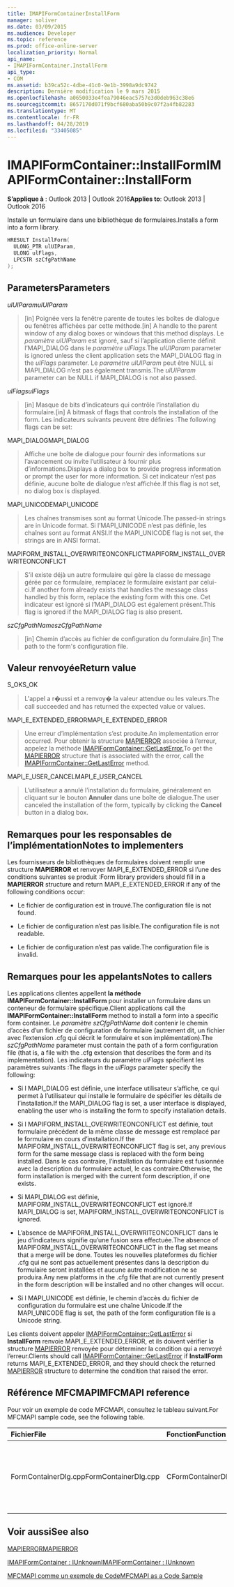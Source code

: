 ```yaml
---
title: IMAPIFormContainerInstallForm
manager: soliver
ms.date: 03/09/2015
ms.audience: Developer
ms.topic: reference
ms.prod: office-online-server
localization_priority: Normal
api_name:
- IMAPIFormContainer.InstallForm
api_type:
- COM
ms.assetid: b39ca52c-4dbe-41c0-9e1b-3998a9dc9742
description: Dernière modification le 9 mars 2015
ms.openlocfilehash: a0650033e4fea79046eac5757e3d0deb963c38e6
ms.sourcegitcommit: 8657170d071f9bcf680aba50b9c07f2a4fb82283
ms.translationtype: MT
ms.contentlocale: fr-FR
ms.lasthandoff: 04/28/2019
ms.locfileid: "33405085"
---
```

# <a name="imapiformcontainerinstallform"></a><span data-ttu-id="b7001-103">IMAPIFormContainer::InstallForm</span><span class="sxs-lookup"><span data-stu-id="b7001-103">IMAPIFormContainer::InstallForm</span></span>

  
  
<span data-ttu-id="b7001-104">**S’applique à** : Outlook 2013 | Outlook 2016</span><span class="sxs-lookup"><span data-stu-id="b7001-104">**Applies to**: Outlook 2013 | Outlook 2016</span></span> 
  
<span data-ttu-id="b7001-105">Installe un formulaire dans une bibliothèque de formulaires.</span><span class="sxs-lookup"><span data-stu-id="b7001-105">Installs a form into a form library.</span></span>
  
```cpp
HRESULT InstallForm(
  ULONG_PTR ulUIParam,
  ULONG ulFlags,
  LPCSTR szCfgPathName
);
```

## <a name="parameters"></a><span data-ttu-id="b7001-106">Parameters</span><span class="sxs-lookup"><span data-stu-id="b7001-106">Parameters</span></span>

 <span data-ttu-id="b7001-107">_ulUIParam_</span><span class="sxs-lookup"><span data-stu-id="b7001-107">_ulUIParam_</span></span>
  
> <span data-ttu-id="b7001-108">[in] Poignée vers la fenêtre parente de toutes les boîtes de dialogue ou fenêtres affichées par cette méthode.</span><span class="sxs-lookup"><span data-stu-id="b7001-108">[in] A handle to the parent window of any dialog boxes or windows that this method displays.</span></span> <span data-ttu-id="b7001-109">Le _paramètre ulUIParam_ est ignoré, sauf si l’application cliente définit l’MAPI_DIALOG dans le _paramètre ulFlags._</span><span class="sxs-lookup"><span data-stu-id="b7001-109">The  _ulUIParam_ parameter is ignored unless the client application sets the MAPI_DIALOG flag in the  _ulFlags_ parameter.</span></span> <span data-ttu-id="b7001-110">Le  _paramètre ulUIParam_ peut être NULL si MAPI_DIALOG n’est pas également transmis.</span><span class="sxs-lookup"><span data-stu-id="b7001-110">The  _ulUIParam_ parameter can be NULL if MAPI_DIALOG is not also passed.</span></span> 
    
 <span data-ttu-id="b7001-111">_ulFlags_</span><span class="sxs-lookup"><span data-stu-id="b7001-111">_ulFlags_</span></span>
  
> <span data-ttu-id="b7001-112">[in] Masque de bits d’indicateurs qui contrôle l’installation du formulaire.</span><span class="sxs-lookup"><span data-stu-id="b7001-112">[in] A bitmask of flags that controls the installation of the form.</span></span> <span data-ttu-id="b7001-113">Les indicateurs suivants peuvent être définies :</span><span class="sxs-lookup"><span data-stu-id="b7001-113">The following flags can be set:</span></span>
    
<span data-ttu-id="b7001-114">MAPI_DIALOG</span><span class="sxs-lookup"><span data-stu-id="b7001-114">MAPI_DIALOG</span></span> 
  
> <span data-ttu-id="b7001-115">Affiche une boîte de dialogue pour fournir des informations sur l’avancement ou invite l’utilisateur à fournir plus d’informations.</span><span class="sxs-lookup"><span data-stu-id="b7001-115">Displays a dialog box to provide progress information or prompt the user for more information.</span></span> <span data-ttu-id="b7001-116">Si cet indicateur n’est pas définie, aucune boîte de dialogue n’est affichée.</span><span class="sxs-lookup"><span data-stu-id="b7001-116">If this flag is not set, no dialog box is displayed.</span></span>
    
<span data-ttu-id="b7001-117">MAPI_UNICODE</span><span class="sxs-lookup"><span data-stu-id="b7001-117">MAPI_UNICODE</span></span> 
  
> <span data-ttu-id="b7001-118">Les chaînes transmises sont au format Unicode.</span><span class="sxs-lookup"><span data-stu-id="b7001-118">The passed-in strings are in Unicode format.</span></span> <span data-ttu-id="b7001-119">Si l’MAPI_UNICODE n’est pas définie, les chaînes sont au format ANSI.</span><span class="sxs-lookup"><span data-stu-id="b7001-119">If the MAPI_UNICODE flag is not set, the strings are in ANSI format.</span></span>
    
<span data-ttu-id="b7001-120">MAPIFORM_INSTALL_OVERWRITEONCONFLICT</span><span class="sxs-lookup"><span data-stu-id="b7001-120">MAPIFORM_INSTALL_OVERWRITEONCONFLICT</span></span> 
  
> <span data-ttu-id="b7001-121">S’il existe déjà un autre formulaire qui gère la classe de message gérée par ce formulaire, remplacez le formulaire existant par celui-ci.</span><span class="sxs-lookup"><span data-stu-id="b7001-121">If another form already exists that handles the message class handled by this form, replace the existing form with this one.</span></span> <span data-ttu-id="b7001-122">Cet indicateur est ignoré si l’MAPI_DIALOG est également présent.</span><span class="sxs-lookup"><span data-stu-id="b7001-122">This flag is ignored if the MAPI_DIALOG flag is also present.</span></span> 
    
 <span data-ttu-id="b7001-123">_szCfgPathName_</span><span class="sxs-lookup"><span data-stu-id="b7001-123">_szCfgPathName_</span></span>
  
> <span data-ttu-id="b7001-124">[in] Chemin d’accès au fichier de configuration du formulaire.</span><span class="sxs-lookup"><span data-stu-id="b7001-124">[in] The path to the form's configuration file.</span></span>
    
## <a name="return-value"></a><span data-ttu-id="b7001-125">Valeur renvoyée</span><span class="sxs-lookup"><span data-stu-id="b7001-125">Return value</span></span>

<span data-ttu-id="b7001-126">S_OK</span><span class="sxs-lookup"><span data-stu-id="b7001-126">S_OK</span></span> 
  
> <span data-ttu-id="b7001-127">L'appel a r�ussi et a renvoy� la valeur attendue ou les valeurs.</span><span class="sxs-lookup"><span data-stu-id="b7001-127">The call succeeded and has returned the expected value or values.</span></span>
    
<span data-ttu-id="b7001-128">MAPI_E_EXTENDED_ERROR</span><span class="sxs-lookup"><span data-stu-id="b7001-128">MAPI_E_EXTENDED_ERROR</span></span> 
  
> <span data-ttu-id="b7001-129">Une erreur d’implémentation s’est produite.</span><span class="sxs-lookup"><span data-stu-id="b7001-129">An implementation error occurred.</span></span> <span data-ttu-id="b7001-130">Pour obtenir la structure [MAPIERROR](mapierror.md) associée à l’erreur, appelez la méthode [IMAPIFormContainer::GetLastError.](imapiformcontainer-getlasterror.md)</span><span class="sxs-lookup"><span data-stu-id="b7001-130">To get the [MAPIERROR](mapierror.md) structure that is associated with the error, call the [IMAPIFormContainer::GetLastError](imapiformcontainer-getlasterror.md) method.</span></span> 
    
<span data-ttu-id="b7001-131">MAPI_E_USER_CANCEL</span><span class="sxs-lookup"><span data-stu-id="b7001-131">MAPI_E_USER_CANCEL</span></span> 
  
> <span data-ttu-id="b7001-132">L’utilisateur a annulé l’installation du formulaire, généralement en cliquant sur le bouton **Annuler** dans une boîte de dialogue.</span><span class="sxs-lookup"><span data-stu-id="b7001-132">The user canceled the installation of the form, typically by clicking the **Cancel** button in a dialog box.</span></span> 
    
## <a name="notes-to-implementers"></a><span data-ttu-id="b7001-133">Remarques pour les responsables de l’implémentation</span><span class="sxs-lookup"><span data-stu-id="b7001-133">Notes to implementers</span></span>

<span data-ttu-id="b7001-134">Les fournisseurs de bibliothèques de formulaires doivent remplir une structure **MAPIERROR** et renvoyer MAPI_E_EXTENDED_ERROR si l’une des conditions suivantes se produit :</span><span class="sxs-lookup"><span data-stu-id="b7001-134">Form library providers should fill in a **MAPIERROR** structure and return MAPI_E_EXTENDED_ERROR if any of the following conditions occur:</span></span> 
  
- <span data-ttu-id="b7001-135">Le fichier de configuration est in trouvé.</span><span class="sxs-lookup"><span data-stu-id="b7001-135">The configuration file is not found.</span></span>
    
- <span data-ttu-id="b7001-136">Le fichier de configuration n’est pas lisible.</span><span class="sxs-lookup"><span data-stu-id="b7001-136">The configuration file is not readable.</span></span>
    
- <span data-ttu-id="b7001-137">Le fichier de configuration n’est pas valide.</span><span class="sxs-lookup"><span data-stu-id="b7001-137">The configuration file is invalid.</span></span>
    
## <a name="notes-to-callers"></a><span data-ttu-id="b7001-138">Remarques pour les appelants</span><span class="sxs-lookup"><span data-stu-id="b7001-138">Notes to callers</span></span>

<span data-ttu-id="b7001-139">Les applications clientes appellent **la méthode IMAPIFormContainer::InstallForm** pour installer un formulaire dans un conteneur de formulaire spécifique.</span><span class="sxs-lookup"><span data-stu-id="b7001-139">Client applications call the **IMAPIFormContainer::InstallForm** method to install a form into a specific form container.</span></span> <span data-ttu-id="b7001-140">Le  _paramètre szCfgPathName_ doit contenir le chemin d’accès d’un fichier de configuration de formulaire (autrement dit, un fichier avec l’extension .cfg qui décrit le formulaire et son implémentation).</span><span class="sxs-lookup"><span data-stu-id="b7001-140">The  _szCfgPathName_ parameter must contain the path of a form configuration file (that is, a file with the .cfg extension that describes the form and its implementation).</span></span> <span data-ttu-id="b7001-141">Les indicateurs du paramètre  _ulFlags_ spécifient les paramètres suivants :</span><span class="sxs-lookup"><span data-stu-id="b7001-141">The flags in the  _ulFlags_ parameter specify the following:</span></span> 
  
- <span data-ttu-id="b7001-142">Si l MAPI_DIALOG est définie, une interface utilisateur s’affiche, ce qui permet à l’utilisateur qui installe le formulaire de spécifier les détails de l’installation.</span><span class="sxs-lookup"><span data-stu-id="b7001-142">If the MAPI_DIALOG flag is set, a user interface is displayed, enabling the user who is installing the form to specify installation details.</span></span>
    
- <span data-ttu-id="b7001-143">Si l MAPIFORM_INSTALL_OVERWRITEONCONFLICT est définie, tout formulaire précédent de la même classe de message est remplacé par le formulaire en cours d’installation.</span><span class="sxs-lookup"><span data-stu-id="b7001-143">If the MAPIFORM_INSTALL_OVERWRITEONCONFLICT flag is set, any previous form for the same message class is replaced with the form being installed.</span></span> <span data-ttu-id="b7001-144">Dans le cas contraire, l’installation du formulaire est fusionnée avec la description du formulaire actuel, le cas contraire.</span><span class="sxs-lookup"><span data-stu-id="b7001-144">Otherwise, the form installation is merged with the current form description, if one exists.</span></span>
    
- <span data-ttu-id="b7001-145">Si MAPI_DIALOG est définie, MAPIFORM_INSTALL_OVERWRITEONCONFLICT est ignoré.</span><span class="sxs-lookup"><span data-stu-id="b7001-145">If MAPI_DIALOG is set, MAPIFORM_INSTALL_OVERWRITEONCONFLICT is ignored.</span></span>
    
- <span data-ttu-id="b7001-146">L’absence de MAPIFORM_INSTALL_OVERWRITEONCONFLICT dans le jeu d’indicateurs signifie qu’une fusion sera effectuée.</span><span class="sxs-lookup"><span data-stu-id="b7001-146">The absence of MAPIFORM_INSTALL_OVERWRITEONCONFLICT in the flag set means that a merge will be done.</span></span> <span data-ttu-id="b7001-147">Toutes les nouvelles plateformes du fichier .cfg qui ne sont pas actuellement présentes dans la description du formulaire seront installées et aucune autre modification ne se produira.</span><span class="sxs-lookup"><span data-stu-id="b7001-147">Any new platforms in the .cfg file that are not currently present in the form description will be installed and no other changes will occur.</span></span>
    
- <span data-ttu-id="b7001-148">Si l MAPI_UNICODE est définie, le chemin d’accès du fichier de configuration du formulaire est une chaîne Unicode.</span><span class="sxs-lookup"><span data-stu-id="b7001-148">If the MAPI_UNICODE flag is set, the path of the form configuration file is a Unicode string.</span></span> 
    
<span data-ttu-id="b7001-149">Les clients doivent appeler [IMAPIFormContainer::GetLastError](imapiformcontainer-getlasterror.md) si **InstallForm** renvoie MAPI_E_EXTENDED_ERROR, et ils doivent vérifier la structure [MAPIERROR](mapierror.md) renvoyée pour déterminer la condition qui a renvoyé l’erreur.</span><span class="sxs-lookup"><span data-stu-id="b7001-149">Clients should call [IMAPIFormContainer::GetLastError](imapiformcontainer-getlasterror.md) if **InstallForm** returns MAPI_E_EXTENDED_ERROR, and they should check the returned [MAPIERROR](mapierror.md) structure to determine the condition that raised the error.</span></span> 
  
## <a name="mfcmapi-reference"></a><span data-ttu-id="b7001-150">Référence MFCMAPI</span><span class="sxs-lookup"><span data-stu-id="b7001-150">MFCMAPI reference</span></span>

<span data-ttu-id="b7001-151">Pour voir un exemple de code MFCMAPI, consultez le tableau suivant.</span><span class="sxs-lookup"><span data-stu-id="b7001-151">For MFCMAPI sample code, see the following table.</span></span>
  
|<span data-ttu-id="b7001-152">**Fichier**</span><span class="sxs-lookup"><span data-stu-id="b7001-152">**File**</span></span>|<span data-ttu-id="b7001-153">**Fonction**</span><span class="sxs-lookup"><span data-stu-id="b7001-153">**Function**</span></span>|<span data-ttu-id="b7001-154">**Commentaire**</span><span class="sxs-lookup"><span data-stu-id="b7001-154">**Comment**</span></span>|
|:-----|:-----|:-----|
|<span data-ttu-id="b7001-155">FormContainerDlg.cpp</span><span class="sxs-lookup"><span data-stu-id="b7001-155">FormContainerDlg.cpp</span></span>  <br/> |<span data-ttu-id="b7001-156">CFormContainerDlg::OnInstallForm</span><span class="sxs-lookup"><span data-stu-id="b7001-156">CFormContainerDlg::OnInstallForm</span></span>  <br/> |<span data-ttu-id="b7001-157">MFCMAPI utilise la **méthode IMAPIFormContainer::InstallForm** pour installer un formulaire dans un conteneur de formulaires.</span><span class="sxs-lookup"><span data-stu-id="b7001-157">MFCMAPI uses the **IMAPIFormContainer::InstallForm** method to install a form in a form container.</span></span>  <br/> |
   
## <a name="see-also"></a><span data-ttu-id="b7001-158">Voir aussi</span><span class="sxs-lookup"><span data-stu-id="b7001-158">See also</span></span>



[<span data-ttu-id="b7001-159">MAPIERROR</span><span class="sxs-lookup"><span data-stu-id="b7001-159">MAPIERROR</span></span>](mapierror.md)
  
[<span data-ttu-id="b7001-160">IMAPIFormContainer : IUnknown</span><span class="sxs-lookup"><span data-stu-id="b7001-160">IMAPIFormContainer : IUnknown</span></span>](imapiformcontaineriunknown.md)


[<span data-ttu-id="b7001-161">MFCMAPI comme un exemple de Code</span><span class="sxs-lookup"><span data-stu-id="b7001-161">MFCMAPI as a Code Sample</span></span>](mfcmapi-as-a-code-sample.md)

